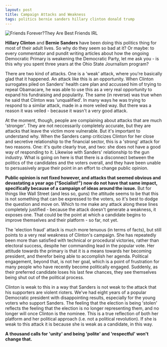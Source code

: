 ```yaml
---
layout: post
title: Campaign Attacks and Weakness
tags: politics bernie sanders hillary clinton donald trump
---
```


<img src="{{ site.baseurl }}/images/campaign attacks.jpg" title="Friends Forever?" class="img-thumbnail">They Are Best Friends IRL</img>

<span class='lead'><strong class='text-primary'>Hillary Clinton</strong> and <strong class='text-danger'>Bernie Sanders</strong> have been doing this politics thing for most of their adult lives.  So why do they seem so bad at it?  Or maybe: to every commentator and pundit writing articles about how the ongoing Democratic Primary is weakening the Democratic Party, let me ask you - is this why you spent three years at the Ohio State Journalism program?</span>

There are two kind of attacks.  One is a 'weak' attack, where you're basically glad that it happened.  An attack like this is an opportunity.  When Clinton surrogates piled on Sanders' health care plan and accussed him of trying to repeal Obamacare, he was able to use this as a very real opportunity to expand his fundraising and popularity.  The same (in reverse) was true when he said that Clinton was 'unqualified'.  In many ways he was trying to respond to a similar attack, made in a more veiled way.  But there was a reason it was veiled - because it wasn't a very good attack.

At the moment, though, people are complaining about attacks that are much 'stronger'.  They are not neccessarily completely accurate, but they are attacks that leave the victim more vulnerable.  But it's important to understand why.  When the Sanders camp criticizes Clinton for her close and secretive relationship to the financial sector, this is a 'strong' attack for two reasons.  One: it's quite clearly true, and two: she does not have a good way of responding to it.  Likewise with Sanders' relationship to the gun industry.  What is going on here is that there is a disconnect between the politics of the candidates and the voters overall, and they have been unable to persuasively argue their point in an effort to change public opinion.

<strong class='lead'>Public opinion is not fixed however, and attacks that seemed obvious and devastating a year ago ("Socialist!") now do not have that same impact, specifically because of a campaign of ideas around the issue.</strong>  But for things like Wall Street (and less so, guns) the attitude seems to be that this is not something that can be expressed to the voters, so it's best to dodge the question and move on.  Which to me make any attack along these lines completely justified - because the attack doesn't generate a weakness, it exposes one.  That could be the point at which a candidate begins to improve themselves and their platform - so far, not yet.

The 'election fraud' attack is much more tenuous (in terms of facts), but still points to a very real weakness of Clinton's campaign.  She has repeatedly been more than satisfied with technical or procedural victories, rather than electoral success, despite her commanding lead in the popular vote.  Her attitude towards the primary is that it is a means towards her becoming president, and therefor being able to accomplish her agenda.  Political engagement, beyond that, is not her goal, which is a point of frustration for many people who have recently become politically engaged.  Suddenly, as their preferred candidate loses his last few chances, they see themselves being shut out of the political process.

Clinton is weak to this in a way that Sanders is not weak to the attack that his supporters are violent rioters.  We've had eight years of a popular Democratic president with disappointing results, especially for the young voters who support Sanders.  The feeling that the election is being 'stolen' reflects the feeling that the election is no longer representing them, and no longer will once Clinton is the nominee.  This is a true reflection of both her platform and her political approach (i.e. not a political revolution).  If she is weak to this attack it is because she is weak as a candidate, in this way.

<strong>A thousand calls for 'unity' and being 'polite' and 'respectful' won't change that.</strong>
